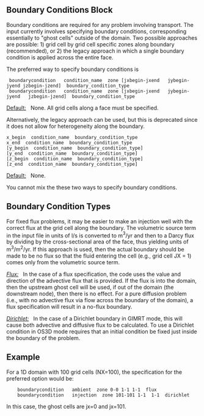 ## Boundary Conditions Block

Boundary conditions are required for any problem involving transport.
The input currently involves specifying boundary conditions, corresponding 
essentially to "ghost cells" outside of the domain. Two possible approaches are possible:  1) grid cell by grid cell specific zones along boundary (recommended), or 2) the legacy approach in which a single boundary condition is applied across the entire face. 

The preferred way to specify boundary conditions is

     boundarycondition   condition_name  zone [jxbegin-jxend   jybegin-jyend jzbegin-jzend]  boundary_condition_type 
     boundarycondition   condition_name  zone [jxbegin-jxend   jybegin-jyend   jzbegin-jzend]  boundary_condition_type 
     
<u> Default:</u> &nbsp; None. All grid cells along a face must be specified.

Alternatively, the legacy approach can be used, but this is deprecated since it does not allow for heterogeneity along the boundary.

    x_begin  condition_name  boundary_condition_type
    x_end  condition_name  boundary_condition_type
    [y_begin  condition_name  boundary_condition_type]
    [y_end  condition_name  boundary_condition_type]
    [z_begin  condition_name  boundary_condition_type]
    [z_end  condition_name  boundary_condition_type]

<u> Default:</u> &nbsp; None.

You cannot mix the these two ways to specify boundary conditions.

## Boundary Condition Types

For fixed flux problems, it may be easier to make an injection well with the correct flux at the grid cell along the boundary. The volumetric source term in the input file in units of l/s is converted to m$^3$/yr and then to a Darcy flux by dividing by the cross-sectional area of the face, thus yielding units of m$^3$/m$^2$/yr. If this approach is used, then the actual boundary should be made to be no flux so that the fluid entering the cell (e.g., grid cell JX = 1) comes only from the volumetric source term.

<u>*Flux:*</u> &nbsp; In the case of a flux specification, the code uses the value and direction of the advective flux that is provided. If the flux is into the domain, then the upstream ghost cell will be used, if out of the domain (the downstream node), then there is no effect. For a pure diffusion problem (i.e., with no advective flux via flow across the boundary of the domain), a flux specification will result in a no-flux boundary.

<u>*Dirichlet:*</u> &nbsp; In the case of a Dirichlet boundary in GIMRT mode, this will cause both advective and diffusive flux to be calculated.
To use a Dirichlet condition in OS3D mode requires that an initial condition be fixed just inside the boundary of the problem.

## Example
For a 1D domain with 100 grid cells (NX=100), the specification for the preferred
option would be:
```
    boundarycondition   ambient  zone 0-0 1-1 1-1  flux 
    boundarycondition   injection  zone 101-101 1-1  1-1  dirichlet 
```
In this case, the ghost cells are jx=0 and jx=101.